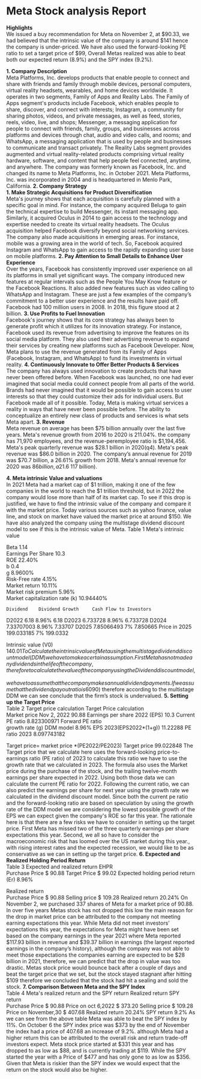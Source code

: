 **Meta Stock analysis Report**
========

**Highlights**  
We issued a buy recommendation for Meta on November 2, at $90.33, we had believed that the intrinsic value of the company is around $141 hence the company is under-priced. We have also used the forward-looking PE ratio to set a target price of $99, Overall Metas realized was able to beat both our expected return (8.9%) and the SPY index (9.2%).

**1. Company Description**  
Meta Platforms, Inc. develops products that enable people to connect and share with friends and family through mobile devices, personal computers, virtual reality headsets, wearables, and home devices worldwide. It operates in two segments, Family of Apps and Reality Labs. The Family of Apps segment's products include Facebook, which enables people to share, discover, and connect with interests; Instagram, a community for sharing photos, videos, and private messages, as well as feed, stories, reels, video, live, and shops; Messenger, a messaging application for people to connect with friends, family, groups, and businesses across platforms and devices through chat, audio and video calls, and rooms; and WhatsApp, a messaging application that is used by people and businesses to communicate and transact privately.
The Reality Labs segment provides augmented and virtual reality-related products comprising virtual reality hardware, software, and content that help people feel connected, anytime, and anywhere. The company was formerly known as Facebook, Inc. and changed its name to Meta Platforms, Inc. in October 2021. Meta Platforms, Inc. was incorporated in 2004 and is headquartered in Menlo Park, California.
**2. Company Strategy**   
**1. Make Strategic Acquisitions for Product Diversification**    
Meta's journey shows that each acquisition is carefully planned with a specific goal in mind. For instance, the company acquired Beluga to gain the technical expertise to build Messenger, its instant messaging app. Similarly, it acquired Oculus in 2014 to gain access to the technology and expertise needed to create its virtual reality headsets. The Oculus acquisition helped Facebook diversify beyond social networking services. The company also made acquisitions in emerging areas. For instance, mobile was a growing area in the world of tech. So, Facebook acquired Instagram and WhatsApp to gain access to the rapidly expanding user base on mobile platforms.
**2. Pay Attention to Small Details to Enhance User Experience**    
Over the years, Facebook has consistently improved user experience on all its platforms in small yet significant ways. The company introduced new features at regular intervals such as the People You May Know feature or the Facebook Reactions. It also added new features such as video calling to WhatsApp and Instagram. These are just a few examples of the company’s commitment to a better user experience and the results have paid off. Facebook had 100 million users in 2008. In 2018, this figure stood at 2 billion.
**3. Use Profits to Fuel Innovation**    
Facebook's journey shows that its core strategy has always been to generate profit which it utilizes for its innovation strategy. For instance, Facebook used its revenue from advertising to improve the features on its social media platform. They also used their advertising revenue to expand their services by creating new platforms such as Facebook Developer. Now, Meta plans to use the revenue generated from its Family of Apps (Facebook, Instagram, and WhatsApp) to fund its investments in virtual reality.
**4. Continuously Innovate to Offer Better Products & Services**    
The company has always used innovation to create products that have never been offered before. When Facebook was launched, no one had ever imagined that social media could connect people from all parts of the world. Brands had never imagined that it would be possible to gain access to user interests so that they could customize their ads for individual users. But Facebook made all of it possible. Today, Meta is making virtual services a reality in ways that have never been possible before. The ability to conceptualize an entirely new class of products and services is what sets Meta apart.
**3. Revenue**    
Meta revenue on average has been $75 billion annually over the last five years. Meta's revenue growth from 2016 to 2020 is 211.04%. the company has 71,970 employees, and the revenue-peremployee ratio is $1,194,456. Meta's peak quarterly revenue was $28.1 billion in 2020(q4). Meta's peak revenue was $86.0 billion in 2020. The company’s annual revenue for 2019 was $70.7 billion, a 26.61% growth from 2018. Meta's annual revenue for 2020 was $86 billion, a 21.6% growth from 2019, finally, the company had its best year with regards to revenue in 2021($ 117 billion).
 
**4. Meta intrinsic Value and valuations**    
In 2021 Meta had a market cap of $1 trillion, making it one of the few companies in the world to reach the $1 trillion threshold, but in 2022 the company would lose more than half of its market cap. To see if this drop is justified, we have to find the intrinsic value of the company and compare it with the market price. Today various sources such as yahoo finance, value line, and stock on market have valued the market price at around $150. We have also analyzed the company using the multistage dividend discount model to see if this is the intrinsic value of Meta. 
Table 1 Meta's intrinsic value
			
Beta 	1.14		
Earnings Per Share 	10.3		
ROE 	22.40%		
b 	0.4		
g	8.9600%		
Risk-Free rate 	4.15%		
Market return 	10.11%		
Market risk premium	5.96%		
Market capitalization rate (k)	10.94440%		
			
	Dividend 	Dividend Growth 	Cash Flow to Investors 
D2022	6.18	8.96%	6.18
D2023	6.733728	8.96%	6.733728
D2024	7.33707003	8.96%	7.33707
D2025	7.85066493	7%	7.850665
Price in 2025	199.033185	7%	199.0332
			
Intrinsic value (V0)	$140.01 		
To Calculate the intrinsic value of Meta using the multistage dividend discount model (DDM) we have to make a certain assumption. First Meta has not made any dividends in the life of the company, therefore to calculate the value of the company using the Dividend discount model, we have to assume that the company makes annual dividend payments. If we assume that the dividend payout ratio is 60% of the company’s earnings and that the Return on Equity of the firm is expected to be 22.40% in 2022, we can calculate the growth rate of the company using the ROE and the plow back ratio. the plow-back ratio must be 40%. Since the firm growth rate is 8.9%, the second assumption we have to make is that this growth rate is too high and that after 2025 the company will grow at a constant rate of 7%. Following these assumptions, if we use the 30-year treasury bond as the risk-free rate, and the average return on the S&P as the market return, we can see that the intrinsic value of the company is 140.01, which is higher than the company’s price on November 02, 2022($90) therefore according to the multistage DDM we can see conclude that the firm’s stock is undervalued.
**5. Setting up the Target Price**    
Table 2 Target price calculation
Target Price calculation 	
Market price Nov 2, 2022	90.88
Earnings per share 2022 (EPS)	10.3
Current PE ratio 	8.823300971
Forward PE ratio 	 
growth rate (g) DDM model	8.96%
EPS 2023(EPS2022*(1+g))	11.22288
PE ratio 2023	8.097743182
	
Target price= market price *(PE2022/PE2023)	
Target price 	99.022848
The Target price that we calculate here uses the forward-looking price-to-earnings ratio (PE ratio) of 2023 to calculate this ratio we have to use the growth rate that we calculated in 2023. The formula also uses the Market price during the purchase of the stock, and the trailing twelve-month earnings per share expected in 2022. Using both those data we can calculate the current PE ratio for 2022. Following the current ratio, we can also predict the earnings per share for next year using the growth rate we calculated in the dividend discount model. Since both the current pe ratio and the forward-looking ratio are based on speculation by using the growth rate of the DDM model we are considering the lowest possible growth of the EPS we can expect given the company's ROE so far this year. The rationale here is that there are a few risks we have to consider in setting up the target price. First Meta has missed two of the three quarterly earnings per share expectations this year. Second, we all so have to consider the macroeconomic risk that has loomed over the US market during this year., with rising interest rates and the expected recession, we would like to be as conservative as we can in setting up the target price.
**6. Expected and Realized Holding Period Return**   
Table 3 Expected and realized return
EHPR	
Purchase Price 	 $          90.88 
Target Price 	 $          99.02 
Expected holding period return (Er)	8.96%
	
Realized return 	
Purchase Price 	 $          90.88 
Selling price 	 $        109.28 
Realized return 	20.24%
On November 2, we purchased 337 shares of Meta for a market price of 90.88. In over five years Metas stock has not dropped this low the main reason for the drop in market price can be attributed to the company not meeting earning expectations this year. While Meta did not meet investors’ expectations this year, the expectations for Meta might have been set based on the company earnings in the year 2021 where Meta reported $117.93 billion in revenue and $39.37 billion in earnings (the largest reported earnings in the company’s history), although the company was not able to meet those expectations the companies earning are expected to be $28 billion in 2021, therefore, we can predict that the drop in value was too drastic. Metas stock price would bounce back after a couple of days and beat the target price that we set, but the stock stayed stagnant after hitting $109 therefore we concluded that the stock had hit a sealing and sold the stock.
**7. Comparison Between Meta and the SPY Index**   
Table 4 Meta's realized return and the SPY return
Realized return 		SPY return 	
Purchase Price 	 $        90.88 	Price on oct 6,2022	 $ 373.20 
Selling price 	 $        109.28 	Price on November,30 	 $ 407.68 
Realized return 	20.24%	SPY return 	9.2%
As we can see from the above table Meta was able to beat the SPY index by 11%. On October 6 the SPY index price was $373 by the end of November the index had a price of 407.68 an increase of 9.2%. although Meta had a higher return this can be attributed to the overall risk and return trade-off investors expect. Meta stock price started at $331 this year and has dropped to as low as $88, and is currently trading at $119. While the SPY started the year with a Price of $477 and has only gone to as low as $356. Given that Meta is riskier than the SPY index we would expect that the return on the stock would also be higher.


